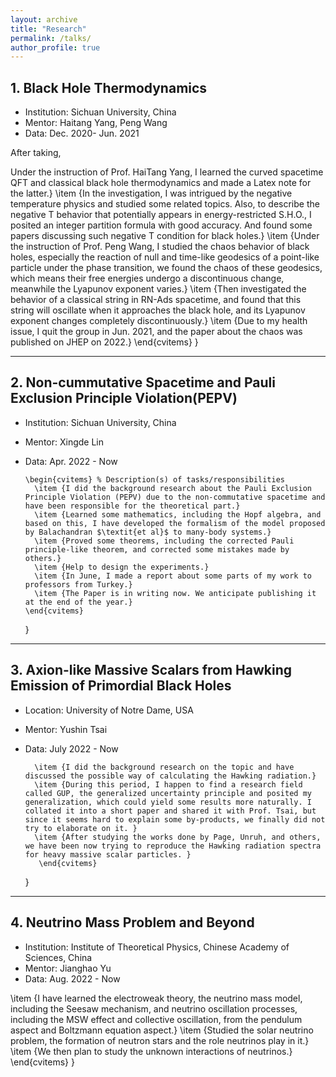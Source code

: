 ```yaml
---
layout: archive
title: "Research"
permalink: /talks/
author_profile: true
---
```


## 1. Black Hole Thermodynamics
- Institution: Sichuan University, China
- Mentor: Haitang Yang, Peng Wang
- Data: Dec. 2020- Jun. 2021

After taking, 


Under the instruction of Prof. HaiTang Yang, I learned the curved spacetime QFT and classical black hole thermodynamics and made a Latex note for the latter.}
        \item {In the investigation, I was intrigued by the negative temperature physics and studied some related topics. Also, to describe the negative T behavior that potentially appears in energy-restricted S.H.O., I posited an integer partition formula with good accuracy. And found some papers discussing such negative T condition for black holes.}
        \item {Under the instruction of Prof. Peng Wang, I studied the chaos behavior of black holes, especially the reaction of null and time-like geodesics of a point-like particle under the phase transition, we found the chaos of these geodesics, which means their free energies undergo a discontinuous change, meanwhile the Lyapunov exponent varies.}
        \item {Then investigated the behavior of a classical string in RN-Ads spacetime, and found that this string will oscillate when it approaches the black hole, and its Lyapunov exponent changes completely discontinuously.}
        \item {Due to my health issue, I quit the group in Jun. 2021, and the paper about the chaos was published on JHEP on 2022.}
      \end{cvitems}
    }

---

## 2. Non-cummutative Spacetime and Pauli Exclusion Principle Violation(PEPV)
- Institution: Sichuan University, China
- Mentor: Xingde Lin
- Data: Apr. 2022 - Now

      \begin{cvitems} % Description(s) of tasks/responsibilities
        \item {I did the background research about the Pauli Exclusion Principle Violation (PEPV) due to the non-commutative spacetime and have been responsible for the theoretical part.}
        \item {Learned some mathematics, including the Hopf algebra, and based on this, I have developed the formalism of the model proposed by Balachandran $\textit{et al}$ to many-body systems.}
        \item {Proved some theorems, including the corrected Pauli principle-like theorem, and corrected some mistakes made by others.}
        \item {Help to design the experiments.}
        \item {In June, I made a report about some parts of my work to professors from Turkey.}
        \item {The Paper is in writing now. We anticipate publishing it at the end of the year.}
      \end{cvitems}
    }
    
---

## 3. Axion-like Massive Scalars from Hawking Emission of Primordial Black Holes
- Location: University of Notre Dame, USA
- Mentor: Yushin Tsai
- Data: July 2022 - Now

        \item {I did the background research on the topic and have discussed the possible way of calculating the Hawking radiation.}
        \item {During this period, I happen to find a research field called GUP, the generalized uncertainty principle and posited my generalization, which could yield some results more naturally. I collated it into a short paper and shared it with Prof. Tsai, but since it seems hard to explain some by-products, we finally did not try to elaborate on it. }
        \item {After studying the works done by Page, Unruh, and others, we have been now trying to reproduce the Hawking radiation spectra for heavy massive scalar particles. }
         \end{cvitems}
    }

---

## 4. Neutrino Mass Problem and Beyond
- Institution: Institute of Theoretical Physics, Chinese Academy of Sciences, China
- Mentor: Jianghao Yu
- Data: Aug. 2022 - Now

\item {I have learned the electroweak theory, the neutrino mass model, including the Seesaw mechanism, and neutrino oscillation processes, including the MSW effect and collective oscillation, from the pendulum aspect and Boltzmann equation aspect.}
        \item {Studied the solar neutrino problem, the formation of neutron stars and the role neutrinos play in it.}
        \item {We then plan to study the unknown interactions of neutrinos.}
      \end{cvitems}
    }